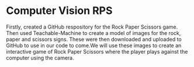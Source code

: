 # Computer Vision RPS

Firstly, created a GitHub respository for the Rock Paper Scissors game. Then used Teachable-Machine to create a model of images for the rock, paper and scissors signs. These were then downloaded and uploaded to GitHub to use in our code to come.We will use these images to create an interactive game of Rock Paper Scissors where the player plays against the computer using the camera. 
